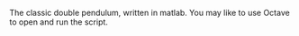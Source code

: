 The classic double pendulum, written in matlab. 
You may like to use Octave to open and run the script.